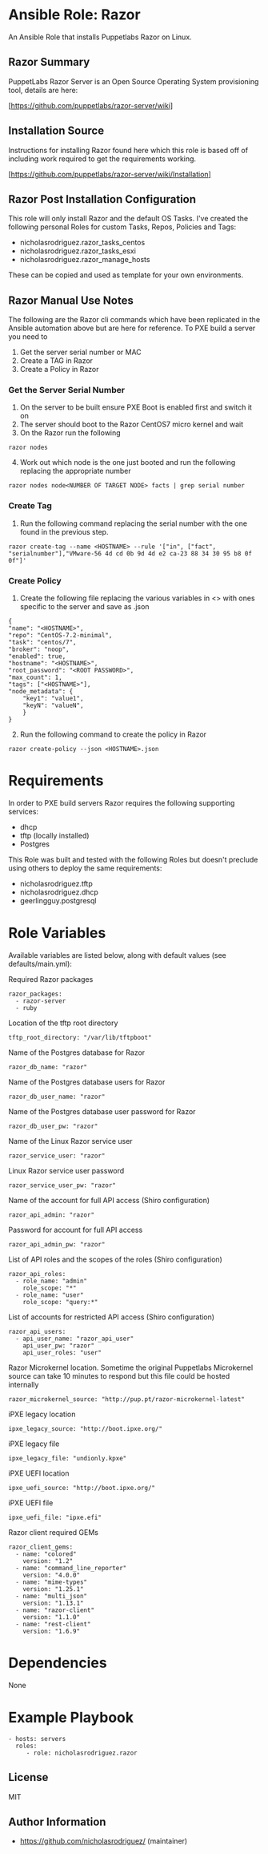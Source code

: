 # Ansible Role: Razor

An Ansible Role that installs Puppetlabs Razor on Linux.

## Razor Summary

PuppetLabs Razor Server is an Open Source Operating System provisioning tool, details are here:

[https://github.com/puppetlabs/razor-server/wiki]

## Installation Source

Instructions for installing Razor found here which this role is based off of including work required to get the requirements working.

[https://github.com/puppetlabs/razor-server/wiki/Installation]

## Razor Post Installation Configuration

This role will only install Razor and the default OS Tasks. I've created the following personal Roles for custom Tasks, Repos, Policies and Tags:

* nicholasrodriguez.razor_tasks_centos
* nicholasrodriguez.razor_tasks_esxi
* nicholasrodriguez.razor_manage_hosts

These can be copied and used as template for your own environments.

## Razor Manual Use Notes

The following are the Razor cli commands which have been replicated in the Ansible automation above but are here for reference. To PXE build a server you need to
1. Get the server serial number or MAC
2. Create a TAG in Razor
3. Create a Policy in Razor

### Get the Server Serial Number
1. On the server to be built ensure PXE Boot is enabled first and switch it on
2. The server should boot to the Razor CentOS7 micro kernel and wait
3. On the Razor run the following
```
razor nodes
```
4. Work out which node is the one just booted and run the following replacing the appropriate number
```
razor nodes node<NUMBER OF TARGET NODE> facts | grep serial number
```

### Create Tag
1. Run the following command replacing the serial number with the one found in the previous step.
```
razor create-tag --name <HOSTNAME> --rule '["in", ["fact", "serialnumber"],"VMware-56 4d cd 0b 9d 4d e2 ca-23 88 34 30 95 b8 0f 0f"]'
```

### Create Policy
1. Create the following file replacing the various variables in <> with ones specific to the server and save as <HOSTNAME>.json
```
{
"name": "<HOSTNAME>",
"repo": "CentOS-7.2-minimal",
"task": "centos/7",
"broker": "noop",
"enabled": true,
"hostname": "<HOSTNAME>",
"root_password": "<ROOT PASSWORD>",
"max_count": 1,
"tags": ["<HOSTNAME>"],
"node_metadata": {
    "key1": "value1",
    "keyN": "valueN",
    }
}
```
2. Run the following command to create the policy in Razor
```
razor create-policy --json <HOSTNAME>.json
```

# Requirements

In order to PXE build servers Razor requires the following supporting services:

* dhcp
* tftp (locally installed)
* Postgres

This Role was built and tested with the following Roles but doesn't preclude using others to deploy the same requirements:

* nicholasrodriguez.tftp
* nicholasrodriguez.dhcp
* geerlingguy.postgresql

# Role Variables

Available variables are listed below, along with default values (see defaults/main.yml):

Required Razor packages
```
razor_packages:
  - razor-server
  - ruby
```

Location of the tftp root directory
```
tftp_root_directory: "/var/lib/tftpboot"
```

Name of the Postgres database for Razor
```
razor_db_name: "razor"
```

Name of the Postgres database users for Razor
```
razor_db_user_name: "razor"
```

Name of the Postgres database user password for Razor
```
razor_db_user_pw: "razor"
```

Name of the Linux Razor service user
```
razor_service_user: "razor"
```

Linux Razor service user password
```
razor_service_user_pw: "razor"
```

Name of the account for full API access (Shiro configuration)
```
razor_api_admin: "razor"
```

Password for account for full API access
```
razor_api_admin_pw: "razor"
```

List of API roles and the scopes of the roles (Shiro configuration)
```
razor_api_roles:
  - role_name: "admin"
    role_scope: "*"
  - role_name: "user"
    role_scope: "query:*"
```

List of accounts for restricted API access (Shiro configuration)
```
razor_api_users:
  - api_user_name: "razor_api_user"
    api_user_pw: "razor"
    api_user_roles: "user"
```

Razor Microkernel location.
Sometime the original Puppetlabs Microkernel source can take 10 minutes to respond
but this file could be hosted internally
```
razor_microkernel_source: "http://pup.pt/razor-microkernel-latest"
```

iPXE legacy location
```
ipxe_legacy_source: "http://boot.ipxe.org/"
```

iPXE legacy file
```
ipxe_legacy_file: "undionly.kpxe"
```

iPXE UEFI location
```
ipxe_uefi_source: "http://boot.ipxe.org/"
```

iPXE UEFI file
```
ipxe_uefi_file: "ipxe.efi"
```

Razor client required GEMs
```
razor_client_gems:
  - name: "colored"
    version: "1.2"
  - name: "command_line_reporter"
    version: "4.0.0"
  - name: "mime-types"
    version: "1.25.1"
  - name: "multi_json"
    version: "1.13.1"
  - name: "razor-client"
    version: "1.1.0"
  - name: "rest-client"
    version: "1.6.9"
```

# Dependencies

None

# Example Playbook
```
- hosts: servers
  roles:
     - role: nicholasrodriguez.razor
```

License
-------

MIT

Author Information
------------------

- https://github.com/nicholasrodriguez/ (maintainer)
